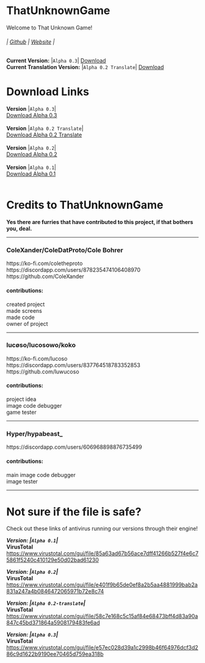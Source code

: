 # ThatUnknownGame
Welcome to That Unknown Game!
<h6>
  
  | [Github](https://github.com/ColeXander/ThatUnknownGame/) | [Website](https://colexander.github.io/ThatUnknownGame/) |
</h6>

**Current Version:** |`Alpha 0.3`| [Download](https://www.mediafire.com/file/bfvmqibkvso4vw5/That_Unknown_Game_%255BAlpha_0.3%255D.html/file)<br>
**Current Translation Version:** |`Alpha 0.2 Translate`| [Download](https://www.mediafire.com/file/gdk9cx175jiiqpc/That_Unknown_Game_%255BAlpha_0.2-translate%255D.html/file)<br>
# Download Links
**Version** |`Alpha 0.3`|<br>
[Download Alpha 0.3](https://www.mediafire.com/file/baaspgqavkpzjly/That_Unknown_Game_%255BAlpha_0.3%255D.html/file)<br><br>
**Version** |`Alpha 0.2 Translate`|<br>
[Download Alpha 0.2 Translate](https://www.mediafire.com/file/gdk9cx175jiiqpc/That_Unknown_Game_%255BAlpha_0.2-translate%255D.html/file)<br><br>
**Version** |`Alpha 0.2`|<br>
[Download Alpha 0.2](https://www.mediafire.com/file/bfvmqibkvso4vw5/That_Unknown_Game_%255BAlpha_0.2%255D.html/file)<br><br>
**Version** |`Alpha 0.1`|<br>
[Download Alpha 0.1](https://www.mediafire.com/file/b9rj3w8ymic8fec/That_Unknown_Game_%255BAlpha_0.1%255D.html/file)<br><br>
# Credits to ThatUnknownGame
**Yes there are furries that have contributed to this project, if that bothers you, deal.**
<br>
<hr>
<h3>ColeXander/ColeDatProto/Cole Bohrer</h3>
https://ko-fi.com/coletheproto
<br>
https://discordapp.com/users/878235474106408970
<br>
https://github.com/ColeXander
<br>
<h4>contributions:</h4>
created project<br>
made screens<br>
made code<br>
owner of project<br>
<hr>
<h3>lucøso/lucosowo/koko</h3>
https://ko-fi.com/lucoso
<br>
https://discordapp.com/users/837764518783352853
<br>
https://github.com/luwucoso
<br>
<h4>contributions:</h4>
project idea<br>
image code debugger<br>
game tester<br>
<hr>
<h3>Hyper/hypabeast_</h3>
https://discordapp.com/users/606968898876735499
<br>
<h4>contributions:</h4>
main image code debugger<br>
image tester<br>
<hr>

# Not sure if the file is safe?
Check out these links of antivirus running our versions through their engine!<br>

***Version: |`Alpha 0.1`|***<br>
**VirusTotal** https://www.virustotal.com/gui/file/85a63ad67b56ace7dff41266b527f4e6c75861f5240c410129e50d02bad61230<br>

***Version: |`Alpha 0.2`|***<br>
**VirusTotal** https://www.virustotal.com/gui/file/e401f9b65de0ef8a2b5aa4881999bab2a831a247a4b0846472065971b72e8c74<br>

***Version: |`Alpha 0.2-translate`|***<br>
**VirusTotal** https://www.virustotal.com/gui/file/58c7e168c5c15af84e68473bff4d83a90a847c45bd371864a5908179483fe6ad<br>

***Version: |`Alpha 0.3`|***<br>
**VirusTotal** https://www.virustotal.com/gui/file/e57ec028d39a1c2998b46f64976dcf3d286c9d1622b9190ee70465d759ea318b<br>